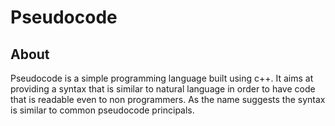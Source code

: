 # Pseudocode

## About

Pseudocode is a simple programming language built using c++. It aims at providing a syntax
that is similar to natural language in order to have code that is readable even to non
programmers. As the name suggests the syntax is similar to common pseudocode principals.

<!--
## Project Structure

```
src/
    - tests/
        Houses all the test cases for different elements of the intepreter

    - tokens/
    - lexer/
``
-->
